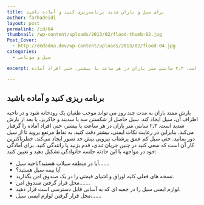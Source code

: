 ```yaml
---
title: برای سیل و باران شدید برنامه‌ریزی کنید و آماده باشید
author: farhadeidi
layout: post
permalink: /id/64
thumbnail: /wp-content/uploads/2013/02/flood-thumb-02.jpg
Post_Cover:
  - http://emdadna.dev/wp-content/uploads/2013/02/flood-04.jpg
categories:
  - سیل و سونامی

excerpt: برنامه ریزی کنید و آماده باشید بارش ممتد باران به مدت چند روز می تواند موجب طغیان یک رودخانه شود و در ناحیه اطراف آن، سیل ایجاد کند. سیل حاصل از شکستن سد یا سدبند و خاکریز، یا بعد از بارش شدید است. ۲٫۳ سانتی متر باران در هر ساعت یا بیشتر، حتی افراد آماده

---
```

## برنامه ریزی کنید و آماده باشید

بارش ممتد باران به مدت چند روز می تواند موجب طغیان یک رودخانه شود و در ناحیه اطراف آن، سیل ایجاد کند. سیل حاصل از شکستن سد یا سدبند و خاکریز، یا بعد از بارش شدید است. ۲٫۳ سانتی متر باران در هر ساعت یا بیشتر، حتی افراد آماده را گرفتار می‌کند. بنابراین در رعایت نکات ایمنی، بیشتر دقت کنید. به نقاط مرتفع بروید تا از سیل دور بمانید. حتی سیل کم عمق پرشتاب نیرویی بیش حد تصور ایجاد می‌کند. خطرناکترین کار آن است که سعی کنید در چنین جریان تندی، قدم بزنید یا رانندگی کنید. برای آمادگی خود در مواجهه با این حادثه جلسه خانوادگی تشکیل دهید و تعیین کنید:

  * آیا در منطقه سیلاب هستید؟ناحیه سیل&#8230;&#8230;.
  * آیا بیمه سیل هستید؟
  * نسخه های فعلی کلیه اوراق و اشیای قیمتی را در یک صندوق امن بگذارید.
  * محل قرار گرفتن صندوق امن&#8230;&#8230;.
  * لوازم ایمنی سیل را در جعبه ای که به آسانی قابل دسترسی است قرار دهید.
  * محل قرار گرفتن لوازم ایمنی سیل&#8230;&#8230;.
